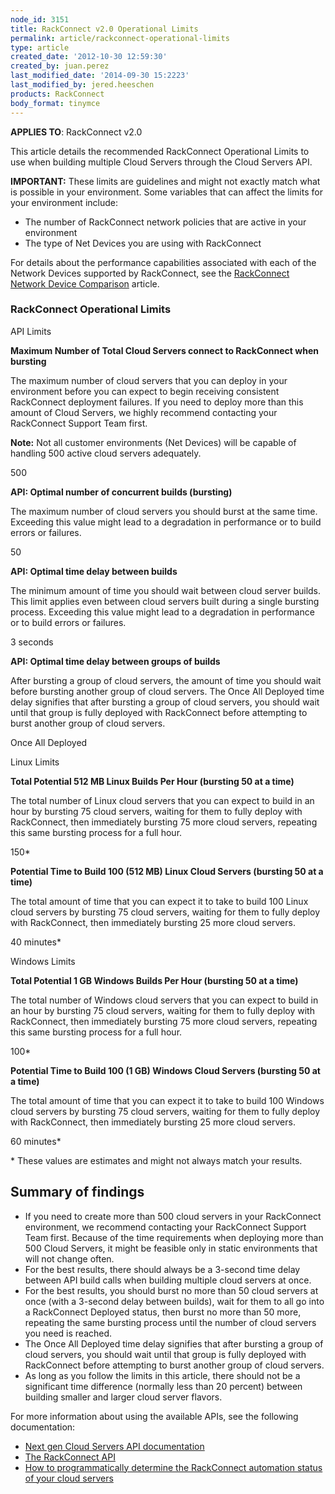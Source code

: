 ```yaml
---
node_id: 3151
title: RackConnect v2.0 Operational Limits
permalink: article/rackconnect-operational-limits
type: article
created_date: '2012-10-30 12:59:30'
created_by: juan.perez
last_modified_date: '2014-09-30 15:2223'
last_modified_by: jered.heeschen
products: RackConnect
body_format: tinymce
---
```


**APPLIES TO**: RackConnect v2.0

This article details the recommended RackConnect Operational Limits to
use when building multiple Cloud Servers through the Cloud Servers API.

**IMPORTANT:** These limits are guidelines and might not exactly match
what is possible in your environment. Some variables that can affect the
limits for your environment include:

-   The number of RackConnect network policies that are active in your
    environment
-   The type of Net Devices you are using with RackConnect

For details about the performance capabilities associated with each of
the Network Devices supported by RackConnect, see the [RackConnect
Network Device
Comparison](http://www.rackspace.com/knowledge_center/article/rackconnect-network-device-comparison)
article.

### RackConnect Operational Limits

API Limits

**Maximum Number of Total Cloud Servers connect to RackConnect when
bursting**

The maximum number of cloud servers that you can deploy in your
environment before you can expect to begin receiving consistent
RackConnect deployment failures. If you need to deploy more than this
amount of Cloud Servers, we highly recommend contacting your RackConnect
Support Team first.

**Note:** Not all customer environments (Net Devices) will be capable of
handling 500 active cloud servers adequately.

500

**API: Optimal number of concurrent builds (bursting)**

The maximum number of cloud servers you should burst at the same time.
Exceeding this value might lead to a degradation in performance or to
build errors or failures.

50

**API: Optimal time delay between builds**

The minimum amount of time you should wait between cloud server builds.
This limit applies even between cloud servers built during a single
bursting process. Exceeding this value might lead to a degradation in
performance or to build errors or failures.

3 seconds

**API: Optimal time delay between groups of builds**

After bursting a group of cloud servers, the amount of time you should
wait before bursting another group of cloud servers. The Once All
Deployed time delay signifies that after bursting a group of cloud
servers, you should wait until that group is fully deployed with
RackConnect before attempting to burst another group of cloud servers.

Once All Deployed

Linux Limits

**Total Potential 512 MB Linux Builds Per Hour (bursting 50 at a time)**

The total number of Linux cloud servers that you can expect to build in
an hour by bursting 75 cloud servers, waiting for them to fully deploy
with RackConnect, then immediately bursting 75 more cloud servers,
repeating this same bursting process for a full hour.

150\*

**Potential Time to Build 100 (512 MB) Linux Cloud Servers (bursting 50
at a time)**

The total amount of time that you can expect it to take to build 100
Linux cloud servers by bursting 75 cloud servers, waiting for them to
fully deploy with RackConnect, then immediately bursting 25 more cloud
servers.

40 minutes\*

Windows Limits

**Total Potential 1 GB Windows Builds Per Hour (bursting 50 at a time)**

The total number of Windows cloud servers that you can expect to build
in an hour by bursting 75 cloud servers, waiting for them to fully
deploy with RackConnect, then immediately bursting 75 more cloud
servers, repeating this same bursting process for a full hour.

100\*

**Potential Time to Build 100 (1 GB) Windows Cloud Servers (bursting 50
at a time)**

The total amount of time that you can expect it to take to build 100
Windows cloud servers by bursting 75 cloud servers, waiting for them to
fully deploy with RackConnect, then immediately bursting 25 more cloud
servers.

60 minutes\*

\* These values are estimates and might not always match your results.

Summary of findings
-------------------

-   If you need to create more than 500 cloud servers in your
    RackConnect environment, we recommend contacting your RackConnect
    Support Team first. Because of the time requirements when deploying
    more than 500 Cloud Servers, it might be feasible only in static
    environments that will not change often.
-   For the best results, there should always be a 3-second time delay
    between API build calls when building multiple cloud servers at
    once.
-   For the best results, you should burst no more than 50 cloud servers
    at once (with a 3-second delay between builds), wait for them to all
    go into a RackConnect Deployed status, then burst no more than 50
    more, repeating the same bursting process until the number of cloud
    servers you need is reached.
-   The Once All Deployed time delay signifies that after bursting a
    group of cloud servers, you should wait until that group is fully
    deployed with RackConnect before attempting to burst another group
    of cloud servers.
-   As long as you follow the limits in this article, there should not
    be a significant time difference (normally less than 20 percent)
    between building smaller and larger cloud server flavors.

For more information about using the available APIs, see the following
documentation:

-   [Next gen Cloud Servers API
    documentation](http://docs.rackspace.com/api/)
-   [The RackConnect
    API](http://www.rackspace.com/knowledge_center/article/the-rackconnect-api)
-   [How to programmatically determine the RackConnect automation status
    of your cloud
    servers](http://www.rackspace.com/knowledge_center/article/how-to-programmatically-determine-the-rackconnect-automation-status-of-your-cloud-servers)

 

